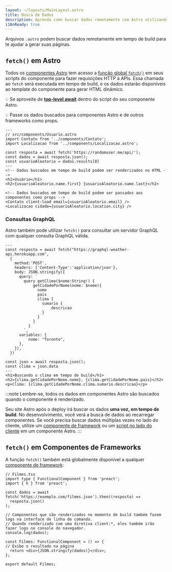 ```yaml
---
layout: ~/layouts/MainLayout.astro
title: Busca de Dados
description: Aprenda como buscar dados remotamente com Astro utilizando a API fetch.
i18nReady: true
---
```


Arquivos `.astro` podem buscar dados remotamente em tempo de build para te ajudar a gerar suas páginas.

## `fetch()` em Astro

Todos os [componentes Astro](/pt-BR/core-concepts/astro-components/) tem acesso a [função global `fetch()`](https://developer.mozilla.org/pt-BR/docs/Web/API/fetch) em seus scripts do componente para fazer requisições HTTP à APIs. Essa chamada ao `fetch` será executada em tempo de build, e os dados estarão disponíveis ao template do componente para gerar HTML dinâmico.

💡 Se aproveite de [**top-level await**](https://developer.mozilla.org/en-US/docs/Web/JavaScript/Reference/Operators/await#top_level_await) dentro do script do seu componente Astro.

💡 Passe os dados buscados para componentes Astro e de outros frameworks como props.

```astro
---
// src/components/Usuario.astro
import Contato from '../components/Contato';
import Localizacao from '../components/Localizacao.astro';

const resposta = await fetch('https://randomuser.me/api/');
const dados = await resposta.json();
const usuarioAleatorio = dados.results[0]
---
<!-- Dados buscados em tempo de build podem ser renderizados no HTML -->
<h1>Usuário</h1>
<h2>{usuarioAleatorio.name.first} {usuarioAleatorio.name.last}</h2>

<!-- Dados buscados em tempo de build podem ser passados aos componentes como props -->
<Contato client:load email={usuarioAleatorio.email} />
<Localizacao cidade={usuarioAleatorio.location.city} />
```

### Consultas GraphQL

Astro também pode utilizar `fetch()` para consultar um servidor GraphQL com qualquer consulta GraphQL válida.

```astro
---
const resposta = await fetch("https://graphql-weather-api.herokuapp.com",
  {
    method:'POST',
    headers: {'Content-Type':'application/json'},
    body: JSON.stringify({
      query: `
        query getClima($nome:String!) {
            getCidadePorNome(nome: $nome){
              nome
              pais
              clima {
                sumario {
                    descricao
                }
              }
            }
          }
        `,
      variables: {
          nome: "Toronto",
      },
    }),
  })

const json = await resposta.json();
const clima = json.data
---
<h1>Buscando o clima em tempo de build</h1>
<h2>{clima.getCidadePorNome.nome}, {clima.getCidadePorNome.pais}</h2>
<p>Clima: {clima.getCidadePorNome.clima.sumario.descricao}</p>
```

:::note
Lembre-se, todos os dados em componentes Astro são buscados quando o componente é renderizado.

Seu site Astro após o deploy irá buscar os dados **uma vez, em tempo de build**. No desenvolvimento, você verá a busca de dados ao recarregar componentes. Se você precisa buscar dados múltiplas vezes no lado do cliente, utilize um [componente de framework](/pt-BR/core-concepts/framework-components/) ou um [script no lado do cliente](/pt-BR/core-concepts/astro-components/#scripts-no-lado-do-cliente) em um componente Astro.
:::

## `fetch()` em Componentes de Frameworks

A função `fetch()` também está globalmente disponível a qualquer [componente de framework](/pt-BR/core-concepts/framework-components/):

```tsx
// Filmes.tsx
import type { FunctionalComponent } from 'preact';
import { h } from 'preact';

const dados = await fetch('https://exemplo.com/filmes.json').then((resposta) =>
  resposta.json()
);

// Componentes que são renderizados no momento de build também fazem logs na interface de linha de comando.
// Quando renderizado com uma diretiva client:*, eles também irão fazer logs no console do navegador.
console.log(dados);

const Filmes: FunctionalComponent = () => {
// Exibe o resultado na página
  return <div>{JSON.stringify(dados)}</div>;
};

export default Filmes;
```
